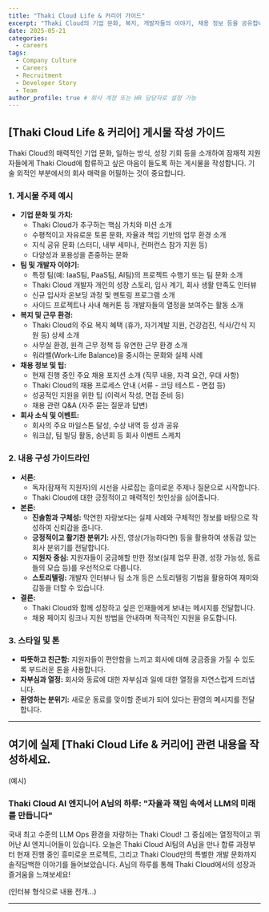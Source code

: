 ```yaml
---
title: "Thaki Cloud Life & 커리어 가이드"
excerpt: "Thaki Cloud의 기업 문화, 복지, 개발자들의 이야기, 채용 정보 등을 공유합니다."
date: 2025-05-21
categories:
  - careers
tags:
  - Company Culture
  - Careers
  - Recruitment
  - Developer Story
  - Team
author_profile: true # 회사 계정 또는 HR 담당자로 설정 가능
---
```


## [Thaki Cloud Life & 커리어] 게시물 작성 가이드

Thaki Cloud의 매력적인 기업 문화, 일하는 방식, 성장 기회 등을 소개하여 잠재적 지원자들에게 Thaki Cloud에 합류하고 싶은 마음이 들도록 하는 게시물을 작성합니다. 기술 외적인 부분에서의 회사 매력을 어필하는 것이 중요합니다.

### 1. 게시물 주제 예시
*   **기업 문화 및 가치:**
    *   Thaki Cloud가 추구하는 핵심 가치와 미션 소개
    *   수평적이고 자유로운 토론 문화, 자율과 책임 기반의 업무 환경 소개
    *   지식 공유 문화 (스터디, 내부 세미나, 컨퍼런스 참가 지원 등)
    *   다양성과 포용성을 존중하는 문화
*   **팀 및 개발자 이야기:**
    *   특정 팀(예: IaaS팀, PaaS팀, AI팀)의 프로젝트 수행기 또는 팀 문화 소개
    *   Thaki Cloud 개발자 개인의 성장 스토리, 입사 계기, 회사 생활 만족도 인터뷰
    *   신규 입사자 온보딩 과정 및 멘토링 프로그램 소개
    *   사이드 프로젝트나 사내 해커톤 등 개발자들의 열정을 보여주는 활동 소개
*   **복지 및 근무 환경:**
    *   Thaki Cloud의 주요 복지 혜택 (휴가, 자기계발 지원, 건강검진, 식사/간식 지원 등) 상세 소개
    *   사무실 환경, 원격 근무 정책 등 유연한 근무 환경 소개
    *   워라밸(Work-Life Balance)을 중시하는 문화와 실제 사례
*   **채용 정보 및 팁:**
    *   현재 진행 중인 주요 채용 포지션 소개 (직무 내용, 자격 요건, 우대 사항)
    *   Thaki Cloud의 채용 프로세스 안내 (서류 - 코딩 테스트 - 면접 등)
    *   성공적인 지원을 위한 팁 (이력서 작성, 면접 준비 등)
    *   채용 관련 Q&A (자주 묻는 질문과 답변)
*   **회사 소식 및 이벤트:**
    *   회사의 주요 마일스톤 달성, 수상 내역 등 성과 공유
    *   워크샵, 팀 빌딩 활동, 송년회 등 회사 이벤트 스케치

### 2. 내용 구성 가이드라인
*   **서론:**
    *   독자(잠재적 지원자)의 시선을 사로잡는 흥미로운 주제나 질문으로 시작합니다.
    *   Thaki Cloud에 대한 긍정적이고 매력적인 첫인상을 심어줍니다.
*   **본론:**
    *   **진솔함과 구체성:** 막연한 자랑보다는 실제 사례와 구체적인 정보를 바탕으로 작성하여 신뢰감을 줍니다.
    *   **긍정적이고 활기찬 분위기:** 사진, 영상(가능하다면) 등을 활용하여 생동감 있는 회사 분위기를 전달합니다.
    *   **지원자 중심:** 지원자들이 궁금해할 만한 정보(실제 업무 환경, 성장 가능성, 동료들의 모습 등)를 우선적으로 다룹니다.
    *   **스토리텔링:** 개발자 인터뷰나 팀 소개 등은 스토리텔링 기법을 활용하여 재미와 감동을 더할 수 있습니다.
*   **결론:**
    *   Thaki Cloud와 함께 성장하고 싶은 인재들에게 보내는 메시지를 전달합니다.
    *   채용 페이지 링크나 지원 방법을 안내하며 적극적인 지원을 유도합니다.

### 3. 스타일 및 톤
*   **따뜻하고 친근함:** 지원자들이 편안함을 느끼고 회사에 대해 궁금증을 가질 수 있도록 부드러운 톤을 사용합니다.
*   **자부심과 열정:** 회사와 동료에 대한 자부심과 일에 대한 열정을 자연스럽게 드러냅니다.
*   **환영하는 분위기:** 새로운 동료를 맞이할 준비가 되어 있다는 환영의 메시지를 전달합니다.

---

## 여기에 실제 [Thaki Cloud Life & 커리어] 관련 내용을 작성하세요.

(예시)

### Thaki Cloud AI 엔지니어 A님의 하루: "자율과 책임 속에서 LLM의 미래를 만듭니다"

국내 최고 수준의 LLM Ops 환경을 자랑하는 Thaki Cloud! 그 중심에는 열정적이고 뛰어난 AI 엔지니어들이 있습니다. 오늘은 Thaki Cloud AI팀의 A님을 만나 합류 과정부터 현재 진행 중인 흥미로운 프로젝트, 그리고 Thaki Cloud만의 특별한 개발 문화까지 솔직담백한 이야기를 들어보았습니다. A님의 하루를 통해 Thaki Cloud에서의 성장과 즐거움을 느껴보세요!

(인터뷰 형식으로 내용 전개...)

--- 